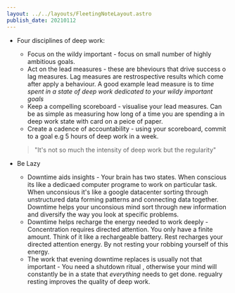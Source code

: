 ```yaml
---
layout: ../../layouts/FleetingNoteLayout.astro
publish_date: 20210112
---
```


- Four disciplines of deep work:

  - Focus on the wildy important - focus on small number of highly ambitious goals.
  - Act on the lead measures - these are bheviours that drive success o lag measures. Lag measures are restrospective results which come after apply a behaviour. A good example lead measure is to _time spent in a state of deep work dedicated to your wildy important goals_
  - Keep a compelling scoreboard - visualise your lead measures. Can be as simple as measuring how long of a time you are spending a in deep work state with card on a peice of paper.
  - Create a cadence of accountability - using your scoreboard, commit to a goal e.g 5 hours of deep work in a week.

  > "It's not so much the intensity of deep work but the regularity"

- Be Lazy
  - Downtime aids insights - Your brain has two states. When conscious its like a dedicaed computer programe to work on particular task. When unconsious it's like a google datacenter sorting through unstructured data forming patterns and connecting data together. Downtime helps your unconsious mind sort through new information and diversify the way you look at specific problems.
  - Downtime helps recharge the energy needed to work deeply - Concentration requires directed attention. You only have a finite amount. Think of it like a rechargeable battery. Rest recharges your directed attention energy. By not resting your robbing yourself of this energy.
  - The work that evening downtime replaces is usually not that important - You need a shutdown ritual , otherwise your mind will constantly be in a state that _everything_ needs to get done. regualry resting improves the quality of deep work.
